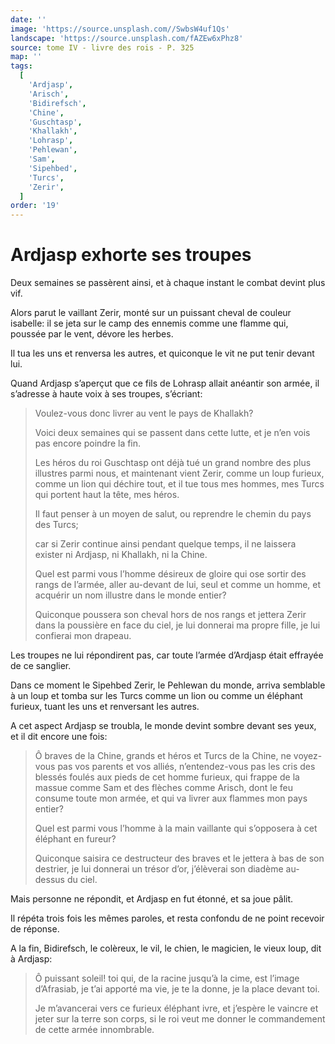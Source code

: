 ```yaml
---
date: ''
image: 'https://source.unsplash.com//SwbsW4uf1Qs'
landscape: 'https://source.unsplash.com/fAZEw6xPhz8'
source: tome IV - livre des rois - P. 325
map: ''
tags:
  [
    'Ardjasp',
    'Arisch',
    'Bidirefsch',
    'Chine',
    'Guschtasp',
    'Khallakh',
    'Lohrasp',
    'Pehlewan',
    'Sam',
    'Sipehbed',
    'Turcs',
    'Zerir',
  ]
order: '19'
---
```


# Ardjasp exhorte ses troupes

Deux semaines se passèrent ainsi, et à chaque instant le combat devint plus vif.

Alors parut le vaillant Zerir, monté sur un puissant cheval de couleur isabelle: il se jeta sur le camp des ennemis comme une flamme qui, poussée par le vent, dévore les herbes.

Il tua les uns et renversa les autres, et quiconque le vit ne put tenir devant lui.

Quand Ardjasp s’aperçut que ce fils de Lohrasp allait anéantir son armée, il s’adresse à haute voix à ses troupes, s’écriant:

> Voulez-vous donc livrer au vent le pays de Khallakh?
>
> Voici deux semaines qui se passent dans cette lutte, et je n’en vois pas encore poindre la fin.
>
> Les héros du roi Guschtasp ont déjà tué un grand nombre des plus illustres parmi nous, et maintenant vient Zerir, comme un loup furieux, comme un lion qui déchire tout, et il tue tous mes hommes, mes Turcs qui portent haut la tête, mes héros.
>
> Il faut penser à un moyen de salut, ou reprendre le chemin du pays des Turcs;
>
> car si Zerir continue ainsi pendant quelque temps, il ne laissera exister ni Ardjasp, ni Khallakh, ni la Chine.
>
> Quel est parmi vous l’homme désireux de gloire qui ose sortir des rangs de l’armée, aller au-devant de lui, seul et comme un homme, et acquérir un nom illustre dans le monde entier?
>
> Quiconque poussera son cheval hors de nos rangs et jettera Zerir dans la poussière en face du ciel, je lui donnerai ma propre fille, je lui confierai mon drapeau.

Les troupes ne lui répondirent pas, car toute l’armée d’Ardjasp était effrayée de ce sanglier.

Dans ce moment le Sipehbed Zerir, le Pehlewan du monde, arriva semblable à un loup et tomba sur les Turcs comme un lion ou comme un éléphant furieux, tuant les uns et renversant les autres.

A cet aspect Ardjasp se troubla, le monde devint sombre devant ses yeux, et il dit encore une fois:

> Ô braves de la Chine, grands et héros et Turcs de la Chine, ne voyez-vous pas vos parents et vos alliés, n’entendez-vous pas les cris des blessés foulés aux pieds de cet homme furieux, qui frappe de la massue comme Sam et des flèches comme Arisch, dont le feu consume toute mon armée, et qui va livrer aux flammes mon pays entier?
>
> Quel est parmi vous l’homme à la main vaillante qui s’opposera à cet éléphant en fureur?
>
> Quiconque saisira ce destructeur des braves et le jettera à bas de son destrier, je lui donnerai un trésor d’or, j’élèverai son diadème au-dessus du ciel.

Mais personne ne répondit, et Ardjasp en fut étonné, et sa joue pâlit.

Il répéta trois fois les mêmes paroles, et resta confondu de ne point recevoir de réponse.

A la fin, Bidirefsch, le colèreux, le vil, le chien, le magicien, le vieux loup, dit à Ardjasp:

> Ô puissant soleil! toi qui, de la racine jusqu’à la cime, est l’image d’Afrasiab, je t’ai apporté ma vie, je te la donne, je la place devant toi.
>
> Je m’avancerai vers ce furieux éléphant ivre, et j’espère le vaincre et jeter sur la terre son corps, si le roi veut me donner le commandement de cette armée innombrable.
